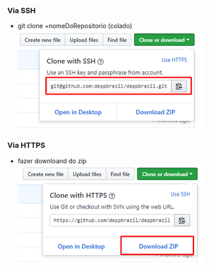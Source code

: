 ### Via SSH ###
* git clone +nomeDoRepositorio (colado)
[![Banner](../assets/clone-ssh.png)](https://github.com/deppbrazil/course-git-e-github-para-iniciantes/blob/master/dist/storage/clonando-repositorios-remotos.md)

### Via HTTPS ###
* fazer downloand do zip
[![Banner](../assets/clone-https.png)](https://github.com/deppbrazil/course-git-e-github-para-iniciantes/blob/master/dist/storage/clonando-repositorios-remotos.md)